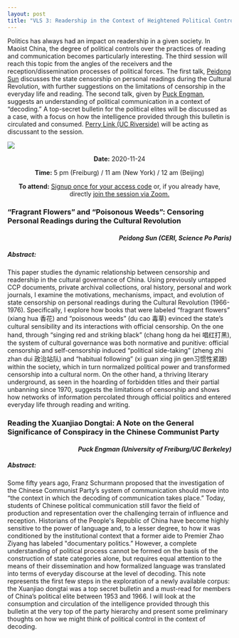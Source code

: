 ```yaml
---
layout: post
title: "VLS 3: Readership in the Context of Heightened Political Controls"
---
```

<div class="row">
    <div class="6u 12u$(small)">
        <p>
        Politics has always had an impact on readership in a given society. In Maoist China, the degree of political controls over the practices of reading and communication becomes particularly interesting. The third session will reach this topic from the angles of the receivers and the reception/dissemination processes of political forces. The first talk, <a href="https://www.sciencespo.fr/ceri/fr/users/peindongsun">Peidong Sun</a> discusses the state censorship on personal readings during the Cultural Revolution, with further suggestions on the limitations of censorship in the everyday life and reading. The second talk, given by <a href="https://www.sinologie.uni-freiburg.de/Mitarbeiterinnen/projektmitarbeiterinnen/puck">Puck Engman</a>, suggests an understanding of political communication in a context of “decoding.” A top-secret bulletin for the political elites will be discussed as a case, with a focus on how the intelligence provided through this bulletin is circulated and consumed. <a href="https://complitlang.ucr.edu/people/faculty/link/">Perry Link (UC Riverside)</a> will be acting as discussant to the session.
        </p>
    </div>
    <div class="6u 12u$(small)">
        <span class="image fit"><img src="{{ site.baseurl }}/assets/images/e15-582.jpg"></span>
    </div>
</div>
<div class="box">
    <p style="text-align: center;">
        <b>Date:</b> 2020-11-24
    </p>    
    <p style="text-align: center;">
        <b>Time:</b> 5 pm (Freiburg) / 11 am (New York) / 12 am (Beijing)
    </p>
    <p style="text-align: center;">
        <b>To attend:</b> <a class="button special small icon fa-envelope-open" href="mailto:readchinalectureseries@gmail.com">Signup once for your access code</a> or, if you already have, directly
        <a class="button special small icon fa-video-camera" href="https://uni-freiburg.zoom.us/j/83487054977">join the session via Zoom.</a>
    </p>
</div>
<div class="row">
    <div class="6u 12u$(small)">
        <h3>“Fragrant Flowers” and “Poisonous Weeds”: Censoring Personal Readings during the Cultural Revolution</h3>
        <h4 style="text-align: right"><i>Peidong Sun (CERI, Science Po Paris)</i></h4>
        <h5> Abstract:</h5>
        <p>
            This paper studies the dynamic relationship between censorship and readership in the cultural governance of China. Using previously untapped CCP documents, private archival collections, oral history, personal and work journals, I examine the motivations, mechanisms, impact, and evolution of state censorship on personal readings during the Cultural Revolution (1966-1976). Specifically, I explore how books that were labeled “fragrant flowers” (xiang hua 香花) and “poisonous weeds” (du cao 毒草) evinced the state’s cultural sensibility and its interactions with official censorship. On the one hand, through “singing red and striking black” (chang hong da hei 唱红打黑), the system of cultural governance was both normative and punitive: official censorship and self-censorship induced “political side-taking” (zheng zhi zhan dui 政治站队) and “habitual following” (xi guan xing jin gen习惯性紧跟) within the society, which in turn normalized political power and transformed censorship into a cultural norm. On the other hand, a thriving literary underground, as seen in the hoarding of forbidden titles and their partial unbanning since 1970, suggests the limitations of censorship and shows how networks of information percolated through official politics and entered everyday life through reading and writing.
        </p>
    </div>
    <div class="6u$ 12u$(small)">
        <h3>Reading the Xuanjiao Dongtai: A Note on the General Significance of Conspiracy in the Chinese Communist Party</h3>
        <h4 style="text-align: right"><i>Puck Engman (University of Freiburg/UC Berkeley)</i></h4>
        <h5> Abstract:</h5>
        <p>
        Some fifty years ago, Franz Schurmann proposed that the investigation of the Chinese Communist Party’s system of communication should move into “the context in which the decoding of communication takes place.” Today, students of Chinese political communication still favor the field of production and representation over the challenging terrain of influence and reception. Historians of the People's Republic of China have become highly sensitive to the power of language and, to a lesser degree, to how it was conditioned by the institutional context that a former aide to Premier Zhao Ziyang has labeled "documentary politics.” However, a complete understanding of political process cannot be formed on the basis of the construction of state categories alone, but requires equal attention to the means of their dissemination and how formalized language was translated into terms of everyday discourse at the level of decoding. This note represents the first few steps in the exploration of a newly available corpus: the Xuanjiao dongtai was a top secret bulletin and a must-read for members of China’s political elite between 1953 and 1966. I will look at the consumption and circulation of the intelligence provided through this bulletin at the very top of the party hierarchy and present some preliminary thoughts on how we might think of political control in the context of decoding.
        </p>
    </div>
  </div>
